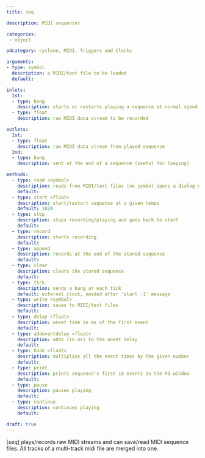 ```yaml
---
title: seq

description: MIDI sequencer

categories:
 - object

pdcategory: cyclone, MIDI, Triggers and Clocks

arguments:
- type: symbol
  description: a MIDI/text file to be loaded
  default:

inlets:
  1st:
  - type: bang
    description: starts or restarts playing a sequence at normal speed
  - type: float
    description: raw MIDI data stream to be recorded 

outlets:
  1st:
  - type: float
    description: raw MIDI data stream from played sequence
  2nd:
  - type: bang
    description: sent at the end of a sequence (useful for looping)

methods:
  - type: read <symbol>
    description: reads from MIDI/text files (no symbol opens a dialog box)
    default:
  - type: start <float>
    description: start/restart sequence at a given tempo
    default: 1024
  - type: stop
    description: stops recording/playing and goes back to start
    default:
  - type: record 
    description: starts recording
    default:
  - type: append
    description: records at the end of the stored sequence
    default:
  - type: clear
    description: clears the stored sequence
    default:
  - type: tick
    description: sends a bang at each tick
    default: external clock, needed after 'start -1' message
  - type: write <symbol>
    description: saves to MIDI/text files 
    default:
  - type: delay <float>
    description: onset time in ms of the first event
    default: 
  - type: addeventdelay <float>
    description: adds (in ms) to the onset delay
    default:
  - type: hook <float>
    description: multiplies all the event times by the given number
    default:
  - type: print
    description: prints sequence's first 16 events in the Pd window
    default:
  - type: pause
    description: pauses playing
    default:
  - type: continue
    description: continues playing
    default:

draft: true
---
```


[seq] plays/records raw MIDI streams and can save/read MIDI sequence files. All tracks of a multi-track midi file are merged into one.
